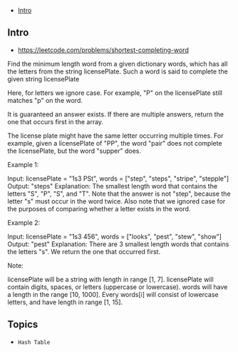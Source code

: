 - [Intro](#intro)

## Intro

- https://leetcode.com/problems/shortest-completing-word


Find the minimum length word from a given dictionary words, which has all the letters from the string licensePlate.  Such a word is said to complete the given string licensePlate

Here, for letters we ignore case.  For example, "P" on the licensePlate still matches "p" on the word.

It is guaranteed an answer exists.  If there are multiple answers, return the one that occurs first in the array.

The license plate might have the same letter occurring multiple times.  For example, given a licensePlate of "PP", the word "pair" does not complete the licensePlate, but the word "supper" does.

Example 1:

Input: licensePlate = "1s3 PSt", words = ["step", "steps", "stripe", "stepple"]
Output: "steps"
Explanation: The smallest length word that contains the letters "S", "P", "S", and "T".
Note that the answer is not "step", because the letter "s" must occur in the word twice.
Also note that we ignored case for the purposes of comparing whether a letter exists in the word.

Example 2:

Input: licensePlate = "1s3 456", words = ["looks", "pest", "stew", "show"]
Output: "pest"
Explanation: There are 3 smallest length words that contains the letters "s".
We return the one that occurred first.

Note:

licensePlate will be a string with length in range [1, 7].
licensePlate will contain digits, spaces, or letters (uppercase or lowercase).
words will have a length in the range [10, 1000].
Every words[i] will consist of lowercase letters, and have length in range [1, 15].



## Topics

- `Hash Table`


